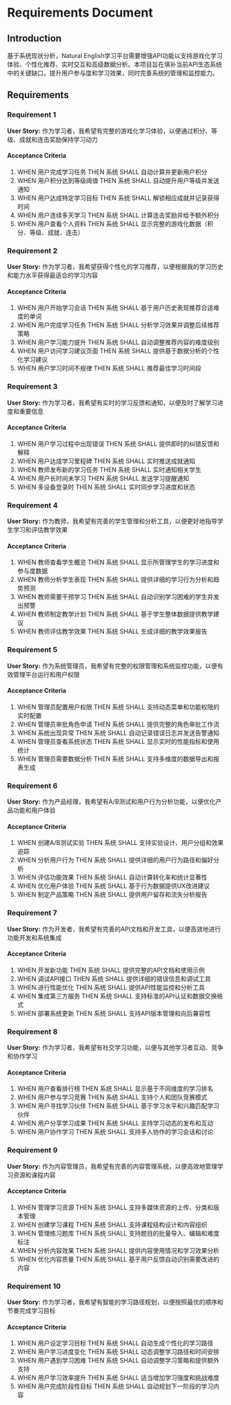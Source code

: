 # Requirements Document

## Introduction

基于系统现状分析，Natural English学习平台需要增强API功能以支持游戏化学习体验、个性化推荐、实时交互和高级数据分析。本项目旨在填补当前API生态系统中的关键缺口，提升用户参与度和学习效果，同时完善系统的管理和监控能力。

## Requirements

### Requirement 1

**User Story:** 作为学习者，我希望有完整的游戏化学习体验，以便通过积分、等级、成就和连击奖励保持学习动力

#### Acceptance Criteria

1. WHEN 用户完成学习任务 THEN 系统 SHALL 自动计算并更新用户积分
2. WHEN 用户积分达到等级阈值 THEN 系统 SHALL 自动提升用户等级并发送通知
3. WHEN 用户达成特定学习目标 THEN 系统 SHALL 解锁相应成就并记录获得时间
4. WHEN 用户连续多天学习 THEN 系统 SHALL 计算连击奖励并给予额外积分
5. WHEN 用户查看个人资料 THEN 系统 SHALL 显示完整的游戏化数据（积分、等级、成就、连击）

### Requirement 2

**User Story:** 作为学习者，我希望获得个性化的学习推荐，以便根据我的学习历史和能力水平获得最适合的学习内容

#### Acceptance Criteria

1. WHEN 用户开始学习会话 THEN 系统 SHALL 基于用户历史表现推荐合适难度的单词
2. WHEN 用户完成学习任务 THEN 系统 SHALL 分析学习效果并调整后续推荐策略
3. WHEN 用户学习能力提升 THEN 系统 SHALL 自动调整推荐内容的难度级别
4. WHEN 用户访问学习建议页面 THEN 系统 SHALL 提供基于数据分析的个性化学习建议
5. WHEN 用户学习时间不规律 THEN 系统 SHALL 推荐最佳学习时间段

### Requirement 3

**User Story:** 作为学习者，我希望有实时的学习反馈和通知，以便及时了解学习进度和重要信息

#### Acceptance Criteria

1. WHEN 用户学习过程中出现错误 THEN 系统 SHALL 提供即时的纠错反馈和解释
2. WHEN 用户达成学习里程碑 THEN 系统 SHALL 实时推送成就通知
3. WHEN 教师发布新的学习任务 THEN 系统 SHALL 实时通知相关学生
4. WHEN 用户长时间未学习 THEN 系统 SHALL 发送学习提醒通知
5. WHEN 多设备登录时 THEN 系统 SHALL 实时同步学习进度和状态

### Requirement 4

**User Story:** 作为教师，我希望有完善的学生管理和分析工具，以便更好地指导学生学习和评估教学效果

#### Acceptance Criteria

1. WHEN 教师查看学生概览 THEN 系统 SHALL 显示所管理学生的学习进度和参与度数据
2. WHEN 教师分析学生表现 THEN 系统 SHALL 提供详细的学习行为分析和趋势预测
3. WHEN 教师需要干预学习 THEN 系统 SHALL 自动识别学习困难的学生并发出预警
4. WHEN 教师制定教学计划 THEN 系统 SHALL 基于学生整体数据提供教学建议
5. WHEN 教师评估教学效果 THEN 系统 SHALL 生成详细的教学效果报告

### Requirement 5

**User Story:** 作为系统管理员，我希望有完整的权限管理和系统监控功能，以便有效管理平台运行和用户权限

#### Acceptance Criteria

1. WHEN 管理员配置用户权限 THEN 系统 SHALL 支持动态菜单和功能权限的实时配置
2. WHEN 管理员审批角色申请 THEN 系统 SHALL 提供完整的角色审批工作流
3. WHEN 系统出现异常 THEN 系统 SHALL 自动记录错误日志并发送告警通知
4. WHEN 管理员查看系统状态 THEN 系统 SHALL 显示实时的性能指标和使用统计
5. WHEN 管理员需要数据分析 THEN 系统 SHALL 支持多维度的数据导出和报表生成

### Requirement 6

**User Story:** 作为产品经理，我希望有A/B测试和用户行为分析功能，以便优化产品功能和用户体验

#### Acceptance Criteria

1. WHEN 创建A/B测试实验 THEN 系统 SHALL 支持实验设计、用户分组和效果追踪
2. WHEN 分析用户行为 THEN 系统 SHALL 提供详细的用户行为路径和偏好分析
3. WHEN 评估功能效果 THEN 系统 SHALL 自动计算转化率和统计显著性
4. WHEN 优化用户体验 THEN 系统 SHALL 基于行为数据提供UX改进建议
5. WHEN 制定产品策略 THEN 系统 SHALL 提供用户留存和流失分析报告

### Requirement 7

**User Story:** 作为开发者，我希望有完善的API文档和开发工具，以便高效地进行功能开发和系统集成

#### Acceptance Criteria

1. WHEN 开发新功能 THEN 系统 SHALL 提供完整的API文档和使用示例
2. WHEN 调试API接口 THEN 系统 SHALL 提供详细的错误信息和调试工具
3. WHEN 进行性能优化 THEN 系统 SHALL 提供API性能监控和分析工具
4. WHEN 集成第三方服务 THEN 系统 SHALL 支持标准的API认证和数据交换格式
5. WHEN 部署系统更新 THEN 系统 SHALL 支持API版本管理和向后兼容性

### Requirement 8

**User Story:** 作为学习者，我希望有社交学习功能，以便与其他学习者互动、竞争和协作学习

#### Acceptance Criteria

1. WHEN 用户查看排行榜 THEN 系统 SHALL 显示基于不同维度的学习排名
2. WHEN 用户参与学习竞赛 THEN 系统 SHALL 支持个人和团队竞赛模式
3. WHEN 用户寻找学习伙伴 THEN 系统 SHALL 基于学习水平和兴趣匹配学习伙伴
4. WHEN 用户分享学习成果 THEN 系统 SHALL 支持学习动态的发布和互动
5. WHEN 用户协作学习 THEN 系统 SHALL 支持多人协作的学习会话和讨论

### Requirement 9

**User Story:** 作为内容管理员，我希望有完善的内容管理系统，以便高效地管理学习资源和课程内容

#### Acceptance Criteria

1. WHEN 管理学习资源 THEN 系统 SHALL 支持多媒体资源的上传、分类和版本管理
2. WHEN 创建学习课程 THEN 系统 SHALL 支持课程结构设计和内容组织
3. WHEN 管理练习题库 THEN 系统 SHALL 支持题目的批量导入、编辑和难度标注
4. WHEN 分析内容效果 THEN 系统 SHALL 提供内容使用情况和学习效果分析
5. WHEN 优化内容质量 THEN 系统 SHALL 基于用户反馈自动识别需要改进的内容

### Requirement 10

**User Story:** 作为学习者，我希望有智能的学习路径规划，以便按照最优的顺序和节奏完成学习目标

#### Acceptance Criteria

1. WHEN 用户设定学习目标 THEN 系统 SHALL 自动生成个性化的学习路径
2. WHEN 用户学习进度变化 THEN 系统 SHALL 动态调整学习路径和时间安排
3. WHEN 用户遇到学习困难 THEN 系统 SHALL 自动调整学习策略和提供额外支持
4. WHEN 用户学习效率提升 THEN 系统 SHALL 适当增加学习强度和挑战难度
5. WHEN 用户完成阶段性目标 THEN 系统 SHALL 自动规划下一阶段的学习内容